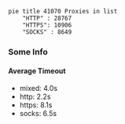 
```mermaid
pie title 41070 Proxies in list
    "HTTP" : 28767
    "HTTPS": 10906
    "SOCKS" : 8649
```

### Some Info
#### Average Timeout

- mixed: 4.0s
- http: 2.2s
- https: 8.1s
- socks: 6.5s